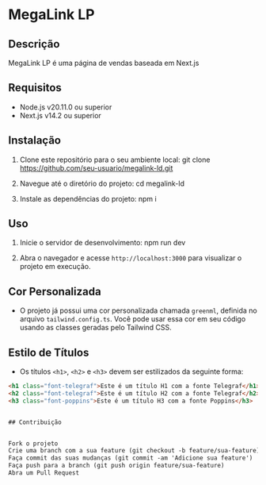 # MegaLink LP

## Descrição
MegaLink LP é uma página de vendas baseada em Next.js

## Requisitos
- Node.js v20.11.0 ou superior
- Next.js v14.2 ou superior

## Instalação
1. Clone este repositório para o seu ambiente local:
git clone https://github.com/seu-usuario/megalink-ld.git


2. Navegue até o diretório do projeto:
cd megalink-ld


3. Instale as dependências do projeto:
npm i


## Uso
1. Inicie o servidor de desenvolvimento:
npm run dev


2. Abra o navegador e acesse `http://localhost:3000` para visualizar o projeto em execução.

## Cor Personalizada
- O projeto já possui uma cor personalizada chamada `greenml`, definida no arquivo `tailwind.config.ts`. Você pode usar essa cor em seu código usando as classes geradas pelo Tailwind CSS.

<div className="bg-greenml" </div>

## Estilo de Títulos
- Os títulos `<h1>`, `<h2>` e `<h3>` devem ser estilizados da seguinte forma:
```html
<h1 class="font-telegraf">Este é um título H1 com a fonte Telegraf</h1>
<h2 class="font-telegraf">Este é um título H2 com a fonte Telegraf</h2>
<h3 class="font-poppins">Este é um título H3 com a fonte Poppins</h3>


## Contribuição


Fork o projeto
Crie uma branch com a sua feature (git checkout -b feature/sua-feature)
Faça commit das suas mudanças (git commit -am 'Adicione sua feature')
Faça push para a branch (git push origin feature/sua-feature)
Abra um Pull Request
